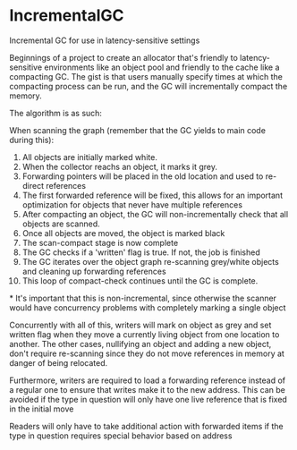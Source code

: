 # IncrementalGC
Incremental GC for use in latency-sensitive settings

Beginnings of a project to create an allocator that's friendly to latency-sensitive environments
like an object pool and friendly to the cache like a compacting GC.
The gist is that users manually specify times at which the compacting process can be run,
and the GC will incrementally compact the memory.

The algorithm is as such:

When scanning the graph (remember that the GC yields to main code during this):
  
  1. All objects are initially marked white.
  2. When the collector reachs an object, it marks it grey.
  4. Forwarding pointers will be placed in the old location and used to re-direct references
  5. The first forwarded reference will be fixed, this allows for an important optimization
     for objects that never have multiple references
  6. After compacting an object, the GC will non-incrementally check that all objects are scanned.
  7. Once all objects are moved, the object is marked black
  8. The scan-compact stage is now complete
  9. The GC checks if a 'written' flag is true. If not, the job is finished
  10. The GC iterates over the object graph re-scanning grey/white objects and cleaning up forwarding references
  11. This loop of compact-check continues until the GC is complete.
  
\* It's important that this is non-incremental, since otherwise the scanner would have concurrency problems with completely marking a single object
  
Concurrently with all of this, writers will mark on object as grey and set written flag when they move a currently living object from one location to another. The other cases, nullifying an object and adding a new object, don't require re-scanning since they do not move references in memory at danger of being relocated.

Furthermore, writers are required to load a forwarding reference
instead of a regular one to ensure that writes make it to the new address.
This can be avoided if the type in question will only have one live reference
that is fixed in the initial move

Readers will only have to take additional action with forwarded items if the type in question
requires special behavior based on address
